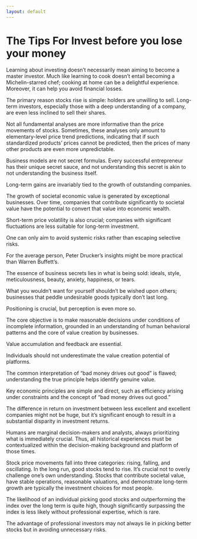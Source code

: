```yaml
---
layout: default
---
```


# The Tips For Invest before you lose your money


Learning about investing doesn’t necessarily mean aiming to become a master investor. Much like learning to cook doesn’t entail becoming a Michelin-starred chef; cooking at home can be a delightful experience. Moreover, it can help you avoid financial losses.

The primary reason stocks rise is simple: holders are unwilling to sell. Long-term investors, especially those with a deep understanding of a company, are even less inclined to sell their shares.

Not all fundamental analyses are more informative than the price movements of stocks. Sometimes, these analyses only amount to elementary-level price trend predictions, indicating that if such standardized products’ prices cannot be predicted, then the prices of many other products are even more unpredictable.

Business models are not secret formulas. Every successful entrepreneur has their unique secret sauce, and not understanding this secret is akin to not understanding the business itself.

Long-term gains are invariably tied to the growth of outstanding companies.

The growth of societal economic value is generated by exceptional businesses. Over time, companies that contribute significantly to societal value have the potential to convert that value into economic wealth.

Short-term price volatility is also crucial; companies with significant fluctuations are less suitable for long-term investment.

One can only aim to avoid systemic risks rather than escaping selective risks.

For the average person, Peter Drucker’s insights might be more practical than Warren Buffett’s.

The essence of business secrets lies in what is being sold: ideals, style, meticulousness, beauty, anxiety, happiness, or tears.

What you wouldn’t want for yourself shouldn’t be wished upon others; businesses that peddle undesirable goods typically don’t last long.

Positioning is crucial, but perception is even more so.

The core objective is to make reasonable decisions under conditions of incomplete information, grounded in an understanding of human behavioral patterns and the core of value creation by businesses.

Value accumulation and feedback are essential.

Individuals should not underestimate the value creation potential of platforms.

The common interpretation of “bad money drives out good” is flawed; understanding the true principle helps identify genuine value.

Key economic principles are simple and direct, such as efficiency arising under constraints and the concept of “bad money drives out good.”

The difference in return on investment between less excellent and excellent companies might not be huge, but it’s significant enough to result in a substantial disparity in investment returns.

Humans are marginal decision-makers and analysts, always prioritizing what is immediately crucial. Thus, all historical experiences must be contextualized within the decision-making background and platform of those times.

Stock price movements fall into three categories: rising, falling, and oscillating. In the long run, good stocks tend to rise. It’s crucial not to overly challenge one’s own understanding. Stocks that contribute societal value, have stable operations, reasonable valuations, and demonstrate long-term growth are typically the investment choices for most people.

The likelihood of an individual picking good stocks and outperforming the index over the long term is quite high, though significantly surpassing the index is less likely without professional expertise, which is rare.

The advantage of professional investors may not always lie in picking better stocks but in avoiding unnecessary risks.
